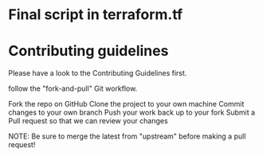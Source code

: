 # Final script in terraform.tf

# Contributing guidelines
Please have a look to the Contributing Guidelines first.

follow the "fork-and-pull" Git workflow.

Fork the repo on GitHub
Clone the project to your own machine
Commit changes to your own branch
Push your work back up to your fork
Submit a Pull request so that we can review your changes

NOTE: Be sure to merge the latest from "upstream" before making a pull request!
